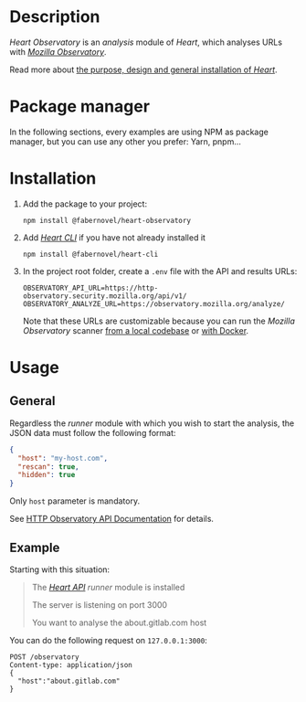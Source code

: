 # Description

_Heart Observatory_ is an _analysis_ module of _Heart_, which analyses URLs with _[Mozilla Observatory](https://observatory.mozilla.org/)_.

Read more about [the purpose, design and general installation of _Heart_](https://www.fabernovel.com/en/clients/cases/heart-a-tool-for-automating-web-quality-metrics).

# Package manager

In the following sections, every examples are using NPM as package manager, but you can use any other you prefer: Yarn, pnpm...

# Installation

1. Add the package to your project:

    ```shell
    npm install @fabernovel/heart-observatory
    ```

2. Add _[Heart CLI](https://www.npmjs.com/package/@fabernovel/heart-cli)_ if you have not already installed it

    ```shell
    npm install @fabernovel/heart-cli
    ```

3. In the project root folder, create a `.env` file with the API and results URLs:

    ```dotenv
    OBSERVATORY_API_URL=https://http-observatory.security.mozilla.org/api/v1/
    OBSERVATORY_ANALYZE_URL=https://observatory.mozilla.org/analyze/
    ```

    Note that these URLs are customizable because you can run the _Mozilla Observatory_ scanner [from a local codebase](https://github.com/mozilla/http-observatory#running-a-scan-from-the-local-codebase-without-db-for-continuous-integration) or [with Docker](https://github.com/mozilla/http-observatory#running-a-local-scanner-with-docker).

# Usage

## General

Regardless the _runner_ module with which you wish to start the analysis, the JSON data must follow the following format:

```json
{
  "host": "my-host.com",
  "rescan": true,
  "hidden": true
}
```

Only `host` parameter is mandatory.

See [HTTP Observatory API Documentation](https://github.com/mozilla/http-observatory/blob/master/httpobs/docs/api.md) for details.

## Example

Starting with this situation:

> The _[Heart API](https://www.npmjs.com/package/@fabernovel/heart-api)_ _runner_ module is installed
>
> The server is listening on port 3000
>
> You want to analyse the about.gitlab.com host

You can do the following request on `127.0.0.1:3000`:

```http
POST /observatory
Content-type: application/json
{
  "host":"about.gitlab.com"
}
```
